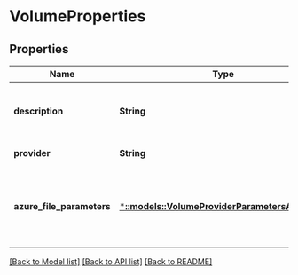 # VolumeProperties

## Properties
Name | Type | Description | Notes
------------ | ------------- | ------------- | -------------
**description** | **String** | User readable description of the volume. | [optional] [default to null]
**provider** | **String** | Provider of the volume. | [default to null]
**azure_file_parameters** | [***::models::VolumeProviderParametersAzureFile**](VolumeProviderParametersAzureFile.md) | This type describes a volume provided by an Azure Files file share. | [optional] [default to null]

[[Back to Model list]](../README.md#documentation-for-models) [[Back to API list]](../README.md#documentation-for-api-endpoints) [[Back to README]](../README.md)


